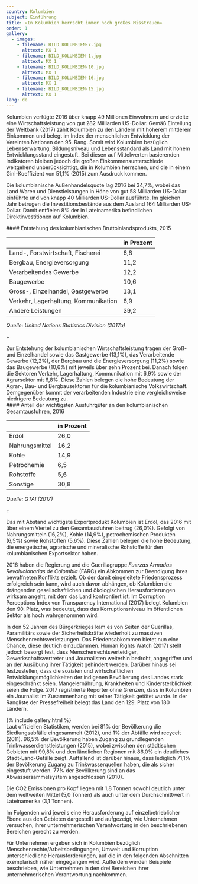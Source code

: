 ```yaml
---
country: Kolumbien
subject: Einführung
title: «In Kolumbien herrscht immer noch großes Misstrauen»
order: 1
gallery:
  - images:
    - filename: BILD_KOLUMBIEN-7.jpg
      alttext: MX 1
    - filename: BILD_KOLUMBIEN-1.jpg
      alttext: MX 1
    - filename: BILD_KOLUMBIEN-10.jpg
      alttext: MX 1
    - filename: BILD_KOLUMBIEN-16.jpg
      alttext: MX 1
    - filename: BILD_KOLUMBIEN-15.jpg
      alttext: MX 1
lang: de
---
```


<!-- Text mit Sidestory rechts -->
<div class="has-sidestories-right grid" markdown="1">

<div class="content" markdown="1">
Kolumbien verfügte 2016 über knapp 49 Millionen Einwohnern und erzielte eine Wirtschaftsleistung von gut 282 Milliarden US-Dollar. Gemäß Einteilung der Weltbank (2017) zählt Kolumbien zu den Ländern mit höherem mittlerem Einkommen und belegt im Index der menschlichen Entwicklung der Vereinten Nationen den 95. Rang. Somit wird Kolumbien bezüglich Lebenserwartung, Bildungsniveau und Lebensstandard als Land mit hohem Entwicklungsstand eingestuft. Bei diesen auf Mittelwerten basierenden Indikatoren bleiben jedoch die großen Einkommensunterschiede weitgehend unberücksichtigt, die in Kolumbien herrschen, und die in einem Gini-Koeffizient von 51,1% (2015) zum Ausdruck kommen.

Die kolumbianische Außenhandelsquote lag 2016 bei 34,7%, wobei das Land Waren und Dienstleistungen in Höhe von gut 58 Milliarden US-Dollar einführte und von knapp 40 Milliarden US-Dollar ausführte. Im gleichen Jahr betrugen die Investitionsbestände aus dem Ausland 164 Milliarden US-Dollar. Damit entfielen 8% der in Lateinamerika befindlichen Direktinvestitionen auf Kolumbien.
</div>

<div class="sidestory sidestory-right" markdown="1">
#### Entstehung des kolumbianischen Bruttoinlandsprodukts, 2015

 &nbsp; | in Prozent
 --- | ---
 Land-, Forstwirtschaft, Fischerei | 6,8
 Bergbau, Energieversorgung | 11,2
 Verarbeitendes Gewerbe | 12,2
 Baugewerbe | 10,6
 Gross-, Einzelhandel, Gastgewerbe | 13,1
 Verkehr, Lagerhaltung, Kommunikation | 6,9
 Andere Leistungen | 39,2

_Quelle: United Nations Statistics Division (2017a)_
<p class="sidestory-toggle"><span>+</span></p>
</div>

<div class="overlay sidestory-right-content content">
<div class="ss-content" markdown="1">
Zur Entstehung der kolumbianischen Wirtschaftsleistung tragen der Groß- und Einzelhandel sowie das Gastgewerbe (13,1%), das Verarbeitende Gewerbe (12,2%), der Bergbau und die Energieversorgung (11,2%) sowie das Baugewerbe (10,6%) mit jeweils über zehn Prozent bei. Danach folgen die Sektoren Verkehr, Lagerhaltung, Kommunikation mit 6,9% sowie der Agrarsektor mit 6,8%. Diese Zahlen belegen die hohe Bedeutung der Agrar-, Bau- und Bergbausektoren für die kolumbianische Volkswirtschaft. Demgegenüber kommt der verarbeitenden Industrie eine vergleichsweise niedrigere Bedeutung zu.
</div>
</div>

</div>


<!-- Text mit Sidestory links -->
<div class="has-sidestories-left grid" markdown="1">

<div class="sidestory sidestory-left" markdown="1">
#### Anteil der wichtigsten Ausfuhrgüter an den kolumbianischen Gesamtausfuhren, 2016

 &nbsp; | in Prozent
--- | ---
Erdöl | 26,0
Nahrungsmittel | 16,2
Kohle | 14,9
Petrochemie | 6,5
Rohstoffe | 5,6
Sonstige | 30,8

_Quelle: GTAI (2017)_

<p class="sidestory-toggle"><span>+</span></p>
</div>

<div class="overlay sidestory-left-content content">
<div class="ss-content" markdown="1">
Das mit Abstand wichtigste Exportprodukt Kolumbien ist Erdöl, das 2016 mit über einem Viertel zu den Gesamtausfuhren beitrug (26,0%). Gefolgt von Nahrungsmitteln (16,2%), Kohle (14,9%), petrochemischen Produkten (6,5%) sowie Rohstoffen (5,6%). Diese Zahlen belegen die hohe Bedeutung, die energetische, agrarische und mineralische Rohstoffe für den kolumbianischen Exportsektor haben.
</div>
</div>

<div class="content" markdown="1">

2016 haben die Regierung und die Guerillagruppe _Fuerzas Armadas Revolucionarias de Colombia_ (FARC) ein Abkommen zur Beendigung ihres bewaffneten Konflikts erzielt. Ob der damit eingeleitete Friedensprozess erfolgreich sein kann, wird auch davon abhängen, ob Kolumbien die drängenden gesellschaftlichen und ökologischen Herausforderungen wirksam angeht, mit dem das Land konfrontiert ist. Im Corruption Perceptions Index von Transparency International (2017) belegt Kolumbien den 90. Platz, was bedeutet, dass das Korruptionsniveau im öffentlichen Sektor als hoch wahrgenommen wird.

In den 52 Jahren des Bürgerkrieges kam es von Seiten der Guerillas, Paramilitärs sowie der Sicherheitskräfte wiederholt zu massiven Menschenrechtsverletzungen. Das Friedensabkommen bietet nun eine Chance, diese deutlich einzudämmen. Human Rights Watch (2017) stellt jedoch besorgt fest, dass Menschenrechtsverteidiger, Gewerkschaftsvertreter und Journalisten weiterhin bedroht, angegriffen und an der Ausübung ihrer Tätigkeit gehindert werden. Darüber hinaus sei festzustellen, dass die sozialen und wirtschaftlichen Entwicklungsmöglichkeiten der indigenen Bevölkerung des Landes stark eingeschränkt seien. Mangelernährung, Krankheiten und Kindersterblichkeit seien die Folge. 2017 registrierte Reporter ohne Grenzen, dass in Kolumbien ein Journalist im Zusammenhang mit seiner Tätigkeit getötet wurde. In der Rangliste der Pressefreiheit belegt das Land den 129. Platz von 180 Ländern.
</div>

</div>


<div class="media-wrapper">
{% include gallery.html %}
</div>

<div class="content" markdown="1">
Laut offiziellen Statistiken, werden bei 81% der Bevölkerung die Siedlungsabfälle eingesammelt (2012), und 1% der Abfälle wird recycelt (2011). 96,5% der Bevölkerung haben Zugang zu grundlegenden Trinkwasserdienstleistungen (2015), wobei zwischen den städtischen Gebieten mit 99,8% und den ländlichen Regionen mit 86,0% ein deutliches Stadt-Land-Gefälle zeigt. Auffallend ist darüber hinaus, dass lediglich 71,1% der Bevölkerung Zugang zu Trinkwasserquellen haben, die als sicher eingestuft werden. 77% der Bevölkerung sind an das Abwassersammelsystem angeschlossen (2010).

Die CO2 Emissionen pro Kopf liegen mit 1,8 Tonnen sowohl deutlich unter dem weltweiten Mittel (5,0 Tonnen) als auch unter dem Durchschnittwert in Lateinamerika (3,1 Tonnen).

Im Folgenden wird jeweils eine Herausforderung auf einzelbetrieblicher Ebene aus den Gebieten dargestellt und aufgezeigt, wie Unternehmen versuchen, ihrer unternehmerischen Verantwortung in den beschriebenen Bereichen gerecht zu werden.

Für Unternehmen ergeben sich in Kolumbien bezüglich Menschenrechte/Arbeitsbedingungen, Umwelt und Korruption unterschiedliche Herausforderungen, auf die in den folgenden Abschnitten exemplarisch näher eingegangen wird. Außerdem werden Beispiele beschrieben, wie Unternehmen in den drei Bereichen ihrer unternehmerischen Verantwortung nachkommen.
</div>
